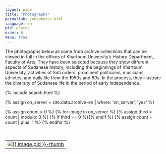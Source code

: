 ```yaml
---
layout: page
title: "Photographs"
permalink: /en/photos.html
language: en
pid: photos
order: 6
menu: true
---
```

The photographs below all come from archive collections that can be viewed in full in the offices of Khartoum University’s History Department, Faculty of Arts. They have been selected because they show different aspects of Sudanese history, including the beginnings of Khartoum University, activities of Sufi orders, prominent politicians, musicians, athletes, and daily life from the 1950s and 60s. In the process, they illustrate the diversity of Sudanese life in the period of early independence.

{% include search.html %}

{% assign on_server = site.data.archive-en | where: 'on_server', 'yes' %}
<table class="photo-grid" style="margin-top:50px;">
  {% assign count = 0 %}
  <tr>
    {% for image in on_server %}
      {% assign third = count | modulo: 3 %}
      {% if third == 0 %}</tr><tr>{% endif %}
      <td>
        <a href="{{ site.baseurl }}/archive/en/{{ image.pid }}.html">
          <img src="http://photos.uofk.edu/thumbnails/{{ image.pid }}-thumb.jpg" alt="{{ image.pid }}-thumb"/>
        </a>
      </td>
      {% assign count = count | plus: 1 %}
    {% endfor %}
  </tr>
</table>
